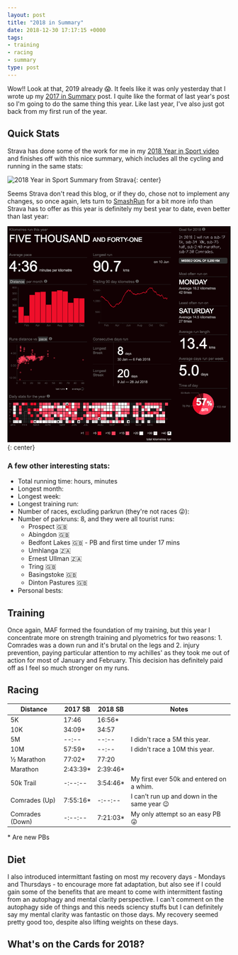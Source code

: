```yaml
---
layout: post
title: "2018 in Summary"
date: 2018-12-30 17:17:15 +0000
tags:
- training
- racing
- summary
type: post
---
```


Wow!! Look at that, 2019 already 😱. It feels like it was only yesterday that I wrote up my [2017 in Summary](https://gonefora.run/2017-in-summary) post. I quite like the format of last year's post so I'm going to do the same thing this year. Like last year, I've also just got back from my first run of the year.

## Quick Stats

Strava has done some of the work for me in my [2018 Year in Sport video]() and finishes off with this nice summary, which includes all the cycling and running in the same stats:

![2018 Year in Sport Summary from Strava](/img/2018-Year-in-Sport.png){: center}

Seems Strava don't read this blog, or if they do, chose not to implement any changes, so once again, lets turn to [SmashRun](https://smashrun.com) for a bit more info than Strava has to offer as this year is definitely my best year to date, even better than last year:

![2018 Overview from SmashRun](/img/2018-Smashrun-Overview.png){: center}

### A few other interesting stats:

- Total running time:  hours,  minutes
- Longest month:
- Longest week:
- Longest training run:
- Number of races, excluding parkrun (they're not races 😜):
- Number of parkruns: 8, and they were all tourist runs:
  - Prospect 🇬🇧
  - Abingdon 🇬🇧
  - Bedfont Lakes 🇬🇧 - PB and first time under 17 mins
  - Umhlanga 🇿🇦
  - Ernest Ullman 🇿🇦
  - Tring 🇬🇧
  - Basingstoke 🇬🇧
  - Dinton Pastures 🇬🇧
- Personal bests:

## Training

Once again, MAF formed the foundation of my training, but this year I concentrate more on strength training and plyometrics for two reasons: 1. Comrades was a down run and it's brutal on the legs and 2. injury prevention, paying particular attention to my achilles' as they took me out of action for most of January and February. This decision has definitely paid off as I feel so much stronger on my runs.


## Racing

| Distance        | 2017 SB   | 2018 SB   | Notes
|-----------------|-----------|-----------|---------
| 5K              | 17:46     | 16:56*    |
| 10K             | 34:09*    | 34:57     |
| 5M              | --:--     | --:--     | I didn't race a 5M this year.
| 10M             | 57:59*    | --:--     | I didn't race a 10M this year.
| ½ Marathon      | 77:02*    | 77:20     |
| Marathon        | 2:43:39*  | 2:39:46*  |
| 50k Trail       | -:--:--   | 3:54:46*  | My first ever 50k and entered on a whim.
| Comrades (Up)   | 7:55:16*  | -:--:--   | I can't run up and down in the same year 😉
| Comrades (Down) | -:--:--   | 7:21:03*  | My only attempt so an easy PB 😜

\* Are new PBs

## Diet

I also introduced intermittant fasting on most my recovery days - Mondays and Thursdays - to encourage more fat adaptation, but also see if I could gain some of the benefits that are meant to come with intermittent fasting from an autophagy and mental clarity perspective. I can't comment on the autophagy side of things and this needs sciency stuffs but I can definitely say my mental clarity was fantastic on those days. My recovery seemed pretty good too, despite also lifting weights on these days.

## What's on the Cards for 2018?


